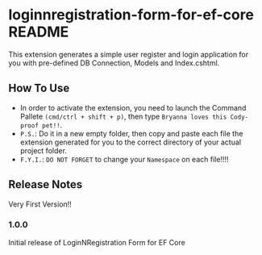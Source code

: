 # loginnregistration-form-for-ef-core README

This extension generates a simple user register and login application for you with pre-defined DB Connection, Models and Index.cshtml.

## How To Use

* In order to activate the extension, you need to launch the Command Pallete `(cmd/ctrl + shift + p)`, then type `Bryanna loves this Cody-proof pet!!`. 
* `P.S.`: Do it in a new empty folder, then copy and paste each file the extension generated for you to the correct directory of your actual project folder. 
* `F.Y.I.`: `DO NOT FORGET` to change your `Namespace` on each file!!!!

## Release Notes

Very First Version!!

### 1.0.0

Initial release of LoginNRegistration Form for EF Core